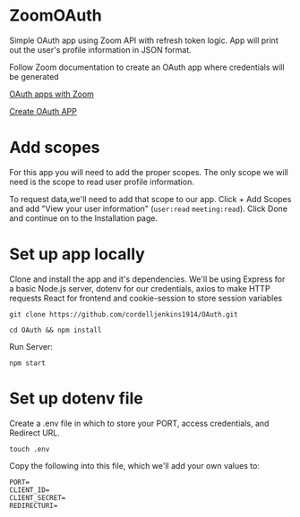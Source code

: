 # ZoomOAuth
Simple OAuth app using Zoom API with refresh token logic. App will print out the user's profile information in JSON format. 

Follow Zoom documentation to create an OAuth app where credentials will be generated

[OAuth apps with Zoom](https://marketplace.zoom.us/docs/guides/auth/oauth/)

[Create OAuth APP](https://marketplace.zoom.us/docs/guides/build/oauth-app/)


# Add scopes
For this app you will need to add the proper scopes. The only scope we will need is the scope to read user profile information.

To request data,we'll need to add that scope to our app. Click + Add Scopes and add "View your user information" (`user:read` `meeting:read`). Click Done and continue on to the Installation page.

# Set up app locally
Clone and install the app and it's dependencies. We'll be using Express for a basic Node.js server, dotenv for our credentials, axios to make HTTP requests React for frontend and cookie-session to store session variables

`git clone https://github.com/cordelljenkins1914/OAuth.git`

`cd OAuth && npm install`

Run Server:

`npm start`

# Set up dotenv file

Create a .env file in which to store your PORT, access credentials, and Redirect URL.


`touch .env`

Copy the following into this file, which we'll add your own values to:

```
PORT=
CLIENT_ID=
CLIENT_SECRET=
REDIRECTURI=
```


